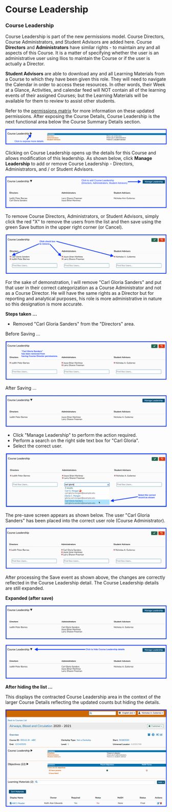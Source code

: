 # Course Leadership

### Course Leadership

Course Leadership is part of the new permissions model. Course Directors, Course Administrators, and Student Advisors are added here. Course **Directors** and **Administrators**  have similar rights - to maintain any and all aspects of this Course. It is a matter of specifying whether the user is an administrative user using Ilios to maintain the Course or if the user is actually a Director. 

**Student Advisors** are able to download any and all Learning Materials from a Course to which they have been given this role. They will need to navigate the Calendar in order to access these resources. In other words, their Week at a Glance, Activities, and calendar feed will NOT contain all of the learning events of their assigned Courses; but the Learning Materials will be available for them to review to assist other students.

Refer to the [permissions matrix](https://www.dropbox.com/s/431sdj2bfoi3v1f/Ilios%20New%20Default%20Permissions%20Matrix.pdf?dl=0) for more information on these updated permissions. After exposing the Course Details, Course Leadership is the next functional area below the Course Summary Details section.

![](../../.gitbook/assets/crs_ldrshp1.png)

Clicking on Course Leadership opens up the details for this Course and allows modification of this leadership. As shown below, click **Manage Leadership** to add or remove Course Leadership - Directors, Administrators, and / or Student Advisors.

![](../../.gitbook/assets/crs_ldrshp2.png)

To remove Course Directors, Administrators, or Student Advisors, simply click the red "X" to remove the users from the list and then save using the green Save button in the upper right corner \(or Cancel\).

![](../../.gitbook/assets/crs_ldrshp3.png)

For the sake of demonstration, I will remove "Carl Gloria Sanders" and put that user in their correct categorization as a Course Administrator and not as a Course Director. He will have the same rights as a Director but for reporting and analytical purposes, his role is more administrative in nature so this designation is more accurate.

**Steps taken** **...**

* Removed "Carl Gloria Sanders" from the "Directors" area.

Before Saving ...

![](../../.gitbook/assets/crs_ldrshp4.png)

After Saving ...

![](../../.gitbook/assets/crs_ldrshp5.png)

* Click "Manage Leadership" to perform the action required.
* Perform a search on the right side text box for "Carl Gloria".
* Select the correct user.

![](../../.gitbook/assets/crs_ldrshp6.png)

The pre-save screen appears as shown below. The user "Carl Gloria Sanders" has been placed into the correct user role \(Course Administrator\).

![](../../.gitbook/assets/crs_ldrshp7.png)

After processing the Save event as shown above, the changes are correctly reflected in the Course Leadership detail. The Course Leadership details are still expanded.

**Expanded \(after save\)**

![](../../.gitbook/assets/crs_ldrshp8.png)

![](../../.gitbook/assets/crs_ldrshp9.png)

**After hiding the list ...**

This displays the contracted Course Leadership area in the context of the larger Course Details reflecting the updated counts but hiding the details.

![](../../.gitbook/assets/crs_ldrshp10.png)

## 

